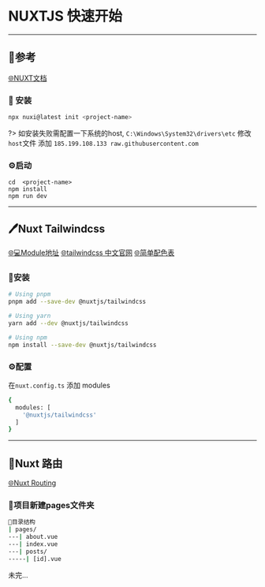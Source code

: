 # NUXTJS 快速开始
---
## :book:参考
[🌐NUXT文档](https://nuxt.com/docs/getting-started/installation)

### :hammer: 安装

```bash
npx nuxi@latest init <project-name>
```
?> 如安装失败需配置一下系统的host,
`C:\Windows\System32\drivers\etc` 修改 `host`文件
添加 `185.199.108.133 raw.githubusercontent.com`

### :gear:启动
```
cd  <project-name>
npm install
npm run dev
```

******

## :pen:Nuxt Tailwindcss

[🌐:computer:Module地址](https://nuxt.com/modules/tailwindcss)
[🌐tailwindcss 中文官网](https://www.tailwindcss.cn/)
[🌐简单配色表](https://www.peisebiao.com/)
### :hammer:安装
```bash
# Using pnpm
pnpm add --save-dev @nuxtjs/tailwindcss

# Using yarn
yarn add --dev @nuxtjs/tailwindcss

# Using npm
npm install --save-dev @nuxtjs/tailwindcss
```

### :gear:配置
在`nuxt.config.ts` 添加 modules
```bash
{
  modules: [
    '@nuxtjs/tailwindcss'
  ]
}
```

---
## :rocket:Nuxt 路由
[🌐Nuxt Routing](https://nuxt.com/docs/getting-started/routing)

### 📁项目新建pages文件夹

```sh
🎹目录结构
| pages/
---| about.vue
---| index.vue
---| posts/
-----| [id].vue
```

未完...